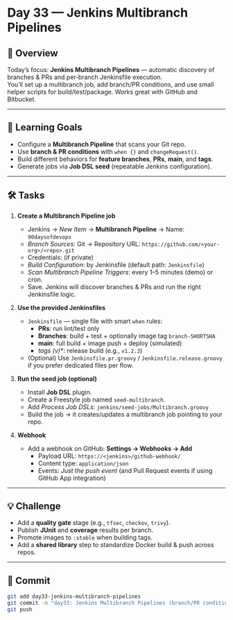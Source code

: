 
# Day 33 — Jenkins Multibranch Pipelines

## 📖 Overview
Today’s focus: **Jenkins Multibranch Pipelines** — automatic discovery of branches & PRs and per‑branch Jenkinsfile execution.  
You’ll set up a multibranch job, add branch/PR conditions, and use small helper scripts for build/test/package. Works great with GitHub and Bitbucket.

---

## 🎯 Learning Goals
- Configure a **Multibranch Pipeline** that scans your Git repo.
- Use **branch & PR conditions** with `when {}` and `changeRequest()`.
- Build different behaviors for **feature branches**, **PRs**, **main**, and **tags**.
- Generate jobs via **Job DSL seed** (repeatable Jenkins configuration).

---

## 🛠️ Tasks

1) **Create a Multibranch Pipeline job**
   - Jenkins → *New Item* → **Multibranch Pipeline** → Name: `90daysofdevops`
   - *Branch Sources*: Git → Repository URL: `https://github.com/<your-org>/<repo>.git`
   - Credentials: (if private)
   - *Build Configuration*: by Jenkinsfile (default path: `Jenkinsfile`)
   - *Scan Multibranch Pipeline Triggers*: every 1–5 minutes (demo) or cron.
   - Save. Jenkins will discover branches & PRs and run the right Jenkinsfile logic.

2) **Use the provided Jenkinsfiles**
   - `Jenkinsfile` — single file with smart `when` rules: 
     - **PRs**: run lint/test only
     - **Branches**: build + test + optionally image tag `branch-SHORTSHA`
     - **main**: full build + image push + deploy (simulated)
     - **tags (v*)**: release build (e.g., `v1.2.3`)
   - (Optional) Use `Jenkinsfile.pr.groovy` / `Jenkinsfile.release.groovy` if you prefer dedicated files per flow.

3) **Run the seed job (optional)**
   - Install **Job DSL** plugin.
   - Create a Freestyle job named `seed-multibranch`.
   - Add *Process Job DSLs*: `jenkins/seed-jobs/Multibranch.groovy`
   - Build the job → it creates/updates a multibranch job pointing to your repo.

4) **Webhook**
   - Add a webhook on GitHub: **Settings → Webhooks → Add**  
     - Payload URL: `https://<jenkins>/github-webhook/`  
     - Content type: `application/json`  
     - Events: *Just the push event* (and Pull Request events if using GitHub App integration)

---

## 💡 Challenge
- Add a **quality gate** stage (e.g., `tfsec`, `checkov`, `trivy`).  
- Publish **JUnit** and **coverage** results per branch.  
- Promote images to `:stable` when building tags.  
- Add a **shared library** step to standardize Docker build & push across repos.

---

## 📌 Commit
```bash
git add day33-jenkins-multibranch-pipelines
git commit -m "day33: Jenkins Multibranch Pipelines (branch/PR conditions, Job DSL seed, helper scripts)"
git push
```
